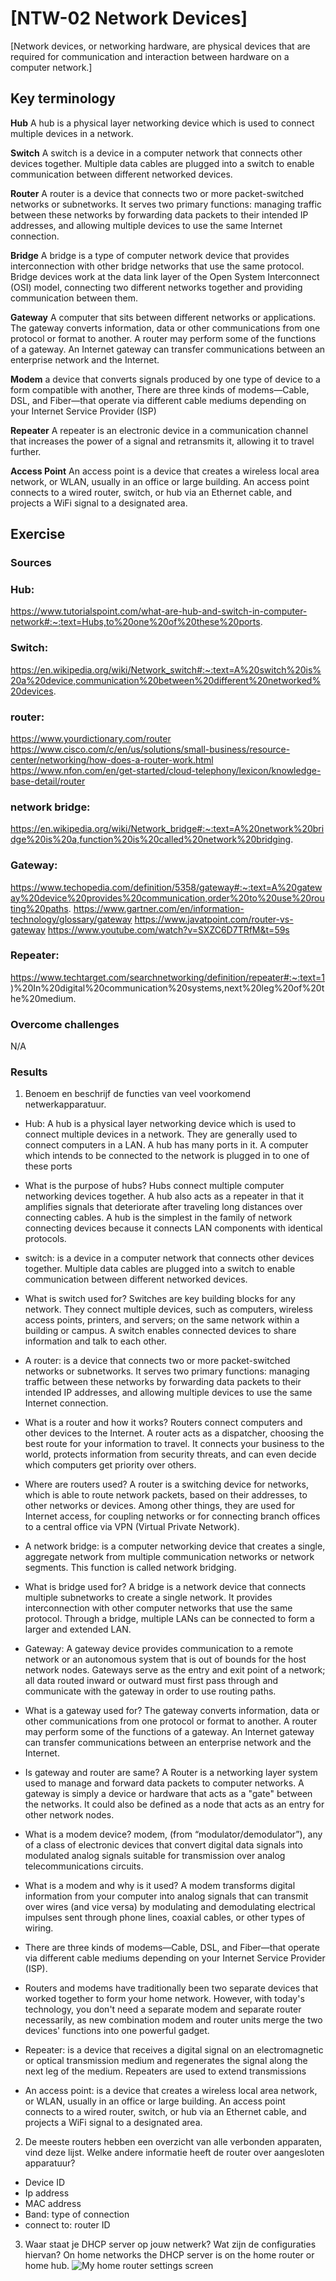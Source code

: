 # [NTW-02 Network Devices]
[Network devices, or networking hardware, are physical devices that are required for communication and interaction between hardware on a computer network.]

## Key terminology

**Hub**
A hub is a physical layer networking device which is used to connect multiple devices in a network.

**Switch**
A switch is a device in a computer network that connects other devices together. Multiple data cables are plugged into a switch to enable communication between different networked devices.

**Router**
A router is a device that connects two or more packet-switched networks or subnetworks. It serves two primary functions: managing traffic between these networks by forwarding data packets to their intended IP addresses, and allowing multiple devices to use the same Internet connection.

**Bridge**
A bridge is a type of computer network device that provides interconnection with other bridge networks that use the same protocol. Bridge devices work at the data link layer of the Open System Interconnect (OSI) model, connecting two different networks together and providing communication between them.

**Gateway**
A computer that sits between different networks or applications. The gateway converts information, data or other communications from one protocol or format to another. A router may perform some of the functions of a gateway. An Internet gateway can transfer communications between an enterprise network and the Internet.

**Modem**
 a device that converts signals produced by one type of device  to a form compatible with another, There are three kinds of modems—Cable, DSL, and Fiber—that operate via different cable mediums depending on your Internet Service Provider (ISP)

**Repeater**
A repeater is an electronic device in a communication channel that increases the power of a signal and retransmits it, allowing it to travel further.

**Access Point**
An access point is a device that creates a wireless local area network, or WLAN, usually in an office or large building. An access point connects to a wired router, switch, or hub via an Ethernet cable, and projects a WiFi signal to a designated area.

## Exercise
### Sources

### Hub: 
https://www.tutorialspoint.com/what-are-hub-and-switch-in-computer-network#:~:text=Hubs,to%20one%20of%20these%20ports.

### Switch:
https://en.wikipedia.org/wiki/Network_switch#:~:text=A%20switch%20is%20a%20device,communication%20between%20different%20networked%20devices.

### router:
https://www.yourdictionary.com/router
https://www.cisco.com/c/en/us/solutions/small-business/resource-center/networking/how-does-a-router-work.html
https://www.nfon.com/en/get-started/cloud-telephony/lexicon/knowledge-base-detail/router

### network bridge:
https://en.wikipedia.org/wiki/Network_bridge#:~:text=A%20network%20bridge%20is%20a,function%20is%20called%20network%20bridging.

### Gateway:
https://www.techopedia.com/definition/5358/gateway#:~:text=A%20gateway%20device%20provides%20communication,order%20to%20use%20routing%20paths.
https://www.gartner.com/en/information-technology/glossary/gateway
https://www.javatpoint.com/router-vs-gateway
https://www.youtube.com/watch?v=SXZC6D7TRfM&t=59s

### Repeater:
https://www.techtarget.com/searchnetworking/definition/repeater#:~:text=1)%20In%20digital%20communication%20systems,next%20leg%20of%20the%20medium.


### Overcome challenges
N/A

### Results

1. Benoem en beschrijf de functies van veel voorkomend netwerkapparatuur.

- Hub:
A hub is a physical layer networking device which is used to connect multiple devices in a network. 
They are generally used to connect computers in a LAN. A hub has many ports in it. A computer which intends to be connected to the network is plugged in to one of these ports

- What is the purpose of hubs?
Hubs connect multiple computer networking devices together. A hub also acts as a repeater in that it amplifies signals that deteriorate after traveling long distances over connecting cables.
A hub is the simplest in the family of network connecting devices because it connects LAN components with identical protocols.

- switch:
is a device in a computer network that connects other devices together. Multiple data cables are plugged into a switch to enable communication between different networked devices.

- What is switch used for?
Switches are key building blocks for any network. 
They connect multiple devices, such as computers, wireless access points, printers, and servers; on the same network within a building or campus. 
A switch enables connected devices to share information and talk to each other.

- A router:
is a device that connects two or more packet-switched networks or subnetworks. 
It serves two primary functions: managing traffic between these networks by forwarding data packets to their intended IP addresses, 
and allowing multiple devices to use the same Internet connection.

- What is a router and how it works?
Routers connect computers and other devices to the Internet. A router acts as a dispatcher, choosing the best route for your information to travel. 
It connects your business to the world, protects information from security threats, and can even decide which computers get priority over others.

- Where are routers used?
A router is a switching device for networks, which is able to route network packets, based on their addresses, to other networks or devices. 
Among other things, they are used for Internet access, for coupling networks or for connecting branch offices to a central office via VPN (Virtual Private Network).

- A network bridge: 
is a computer networking device that creates a single, aggregate network from multiple communication networks or network segments. This function is called network bridging.

- What is bridge used for?
A bridge is a network device that connects multiple subnetworks to create a single network. It provides interconnection with other computer networks that use the same protocol. 
Through a bridge, multiple LANs can be connected to form a larger and extended LAN.

- Gateway:
A gateway device provides communication to a remote network or an autonomous system that is out of bounds for the host network nodes. 
Gateways serve as the entry and exit point of a network; all data routed inward or outward must first pass through and communicate with the gateway in order to use routing paths.

- What is a gateway used for?
The gateway converts information, data or other communications from one protocol or format to another. 
A router may perform some of the functions of a gateway. An Internet gateway can transfer communications between an enterprise network and the Internet.

- Is gateway and router are same?
A Router is a networking layer system used to manage and forward data packets to computer networks. A gateway is simply a device or hardware that acts as a "gate" between the networks. 
It could also be defined as a node that acts as an entry for other network nodes.

- What is a modem device?
modem, (from “modulator/demodulator”), 
any of a class of electronic devices that convert digital data signals into modulated analog signals suitable for transmission over analog telecommunications circuits.

- What is a modem and why is it used?
A modem transforms digital information from your computer into analog signals that can transmit over wires (and vice versa) 
by modulating and demodulating electrical impulses sent through phone lines, coaxial cables, or other types of wiring.

- There are three kinds of modems—Cable, DSL, and Fiber—that operate via different cable mediums depending on your Internet Service Provider (ISP).

- Routers and modems have traditionally been two separate devices that worked together to form your home network. However, with today's technology, you don't need a separate modem and separate router necessarily, as new combination modem and router units merge the two devices' functions into one powerful gadget.

- Repeater: 
is a device that receives a digital signal on an electromagnetic or optical transmission medium and regenerates the signal along the next leg of the medium.
Repeaters are used to extend transmissions

- An access point: 
is a device that creates a wireless local area network, or WLAN, usually in an office or large building. An access point connects to a wired router, switch, 
or hub via an Ethernet cable, and projects a WiFi signal to a designated area.

2. De meeste routers hebben een overzicht van alle verbonden apparaten, vind deze lijst. Welke andere informatie heeft de router over aangesloten apparatuur?
- Device ID
- Ip address
- MAC address
- Band: type of connection
- connect to: router ID

3. Waar staat je DHCP server op jouw netwerk? Wat zijn de configuraties hiervan?
On home networks the DHCP server is on the home router or home hub.
![My home router settings screen](https://github.com/Techgrounds-Cloud-9/cloud-9-EhabRihawi985/blob/main/00_includes/Network/DHCP%20settings.png)